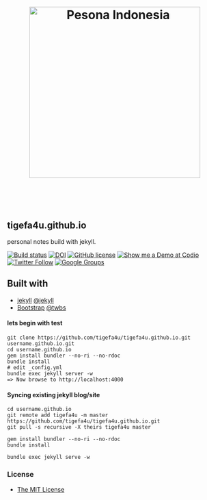 <h1 align="center">
	<br>
	<a href="http://pesona.indonesia.travel/"><img width="400" src="https://cdn.rawgit.com/tigefa4u/tigefa4u.github.io/b3ff01cf/static/img/pesonaindonesia.png" alt="Pesona Indonesia"></a>
	<br>
	<br>
	<br>
</h1>

## tigefa4u.github.io

personal notes build with jekyll.

[![Build status](https://ci.appveyor.com/api/projects/status/rxb5xenbleq49v7s?svg=true)](https://ci.appveyor.com/project/tigefa4u/tigefa4u-github-io)
[![DOI](https://zenodo.org/badge/20320/tigefa4u/tigefa4u.github.io.svg)](https://zenodo.org/badge/latestdoi/20320/tigefa4u/tigefa4u.github.io)
[![GitHub license](https://img.shields.io/badge/license-MIT-blue.svg?style=flat-square)](https://raw.githubusercontent.com/tigefa4u/tigefa4u.github.io/master/LICENSE)
[![Show me a Demo at Codio](https://codio-public.s3.amazonaws.com/sharing/open-in-ide.png)](https://codio.com/tigefa/tigefa4u)
[![Twitter Follow](https://img.shields.io/twitter/follow/sugengtigefa.svg?style=social&label=SugengTigefa)](https://twitter.com/intent/follow?screen_name=sugengtigefa)
[![Google Groups](https://img.shields.io/badge/Group-tigefa-blue.svg)](http://groups.google.com/group/tigefa)

## Built with

- [jekyll](http://jekyllrb.com) [@jekyll](https://github.com/jekyll)
- [Bootstrap](http://getbootstrap.com) [@twbs](https://github.com/twbs)

#### lets begin with test

```shell
git clone https://github.com/tigefa4u/tigefa4u.github.io.git username.github.io.git
cd username.github.io
gem install bundler --no-ri --no-rdoc
bundle install
# edit _config.yml
bundle exec jekyll server -w
=> Now browse to http://localhost:4000
```

#### Syncing existing jekyll blog/site

```shell
cd username.github.io
git remote add tigefa4u -m master https://github.com/tigefa4u/tigefa4u.github.io.git
git pull -s recursive -X theirs tigefa4u master

gem install bundler --no-ri --no-rdoc
bundle install

bundle exec jekyll serve -w
```

### License

- [The MIT License](https://github.com/tigefa4u/tigefa4u.github.io/blob/master/LICENSE)
